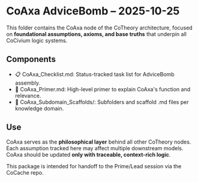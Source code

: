 # CoAxa AdviceBomb – 2025-10-25

This folder contains the CoAxa node of the CoTheory architecture, focused on **foundational assumptions, axioms, and base truths** that underpin all CoCivium logic systems.

## Components

- 📋 CoAxa_Checklist.md: Status-tracked task list for AdviceBomb assembly.
- 📄 CoAxa_Primer.md: High-level primer to explain CoAxa's function and relevance.
- 📂 CoAxa_Subdomain_Scaffolds/: Subfolders and scaffold .md files per knowledge domain.

## Use

CoAxa serves as the **philosophical layer** behind all other CoTheory nodes. Each assumption tracked here may affect multiple downstream models. CoAxa should be updated **only with traceable, context-rich logic**.

This package is intended for handoff to the Prime/Lead session via the CoCache repo.

